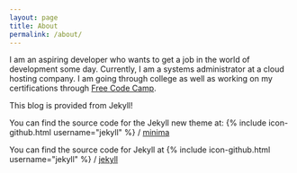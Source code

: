 ```yaml
---
layout: page
title: About
permalink: /about/
---
```


I am an aspiring developer who wants to get a job in the world of development some day. Currently, I am a systems administrator at a cloud hosting company. I am going through college as well as working on my certifications through [Free Code Camp](https://www.freecodecamp.com). 

This blog is provided from Jekyll!

You can find the source code for the Jekyll new theme at:
{% include icon-github.html username="jekyll" %} /
[minima](https://github.com/jekyll/minima)

You can find the source code for Jekyll at
{% include icon-github.html username="jekyll" %} /
[jekyll](https://github.com/jekyll/jekyll)
